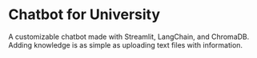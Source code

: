 # Chatbot for University 
A customizable chatbot made with Streamlit, LangChain, and ChromaDB. Adding knowledge is as simple as uploading text files with information.  
